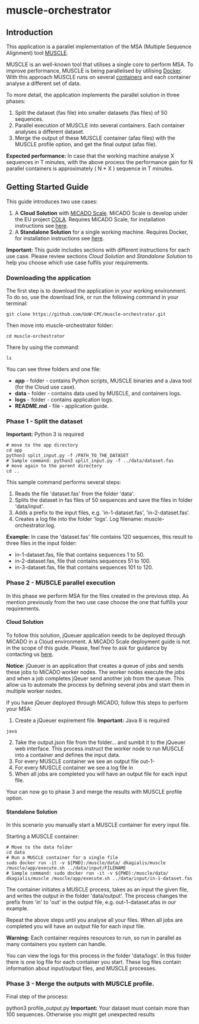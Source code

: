 # muscle-orchestrator

## Introduction
This application is a parallel implementation of the MSA (Multiple Sequence Alignment) tool [MUSCLE](https://www.drive5.com/muscle/).

MUSCLE is an well-known tool that utilises a single core to perform MSA. To improve performance, MUSCLE is being parallelised by utilising [Docker](https://www.docker.com/).
With this approach MUSCLE runs on several [containers](https://www.docker.com/resources/what-container) and each container analyse a different set of data.

To more detail, the application implements the parallel solution in three phases:
1. Split the dataset (fas file) into smaller datasets (fas files) of 50 sequences.
2. Parallel execution of MUSCLE into several containers. Each container analyses a different dataset.
3. Merge the output of these MUSCLE container (afas files) with the MUSCLE profile option, and get the final output (afas file).

__Expected performance:__
In case that the working machine analyse X sequences in T minutes, with the above process the performance gain for N parallel containers is approximately ( N * X ) sequence in T minutes.

## Getting Started Guide

This guide introduces two use cases:
1. A __Cloud Solution__ with [MiCADO Scale](https://micado-scale.eu/). MiCADO Scale is develop under the EU project [COLA](https://project-cola.eu/). Requires MiCADO Scale, for installation instructions see [here](https://micado-scale.readthedocs.io/en/latest/).
2. A __Standalone Solution__ for a single working machine. Requires Docker, for installation instructions see [here](https://docs.docker.com/get-docker/).

__Important:__ This guide includes sections with different instructions for each use case. Please review sections _Cloud Solution_ and _Standalone Solution_ to help you choose which use case fulfils your requirements.


### Downloading the application
The first step is to download the application in your working environment.
To do so, use the download link, or run the following command in your terminal:
 ```
git clone https://github.com/UoW-CPC/muscle-orchestrator.git
 ```

Then move into muscle-orchestrator folder:
 ```
cd muscle-orchestrator
 ```

There by using the command:
 ```
ls
 ```
You can see three folders and one file:
* __app__ - folder - contains Python scripts, MUSCLE binaries and a Java tool (for the Cloud use case).
* __data__ - folder - contains data used by MUSCLE, and containers logs.
* __logs__ - folder - contains application logs.
* __README.md__ - file - application guide.


### Phase 1 - Split the dataset

 __Important:__ Python 3 is required

 ```
 # move to the app directory
 cd app
 python3 split_input.py -f /PATH_TO_THE_DATASET
 # Sample command: python3 split_input.py -f ../data/dataset.fas
 # move again to the parent directory
 cd ..
 ```
 This sample command performs several steps:
 1. Reads the file 'dataset.fas' from the folder 'data'.
 2. Splits the dataset in fas files of 50 sequences and save the files in folder 'data/input'.
 3. Adds a prefix to the input files, e.g. 'in-1-dataset.fas', 'in-2-dataset.fas'.
 4. Creates a log file into the folder 'logs'. Log filename: muscle-orchestrator.log.

 __Example:__ In case the 'dataset.fas' file contains 120 sequences, this result to three files in the input folder:
 * in-1-dataset.fas, file that contains sequences 1 to 50.
 * in-2-dataset.fas, file that contains sequences 51 to 100.
 * in-3-dataset.fas, file that contains sequences 101 to 120.


 ### Phase 2 - MUSCLE parallel execution

In this phase we perform MSA for the files created in the previous step. As mention previously from the two use case choose the one that fulfills your requirements.

#### Cloud Solution

To follow this solution, jQueuer application needs to be deployed through MiCADO in a Cloud environment.
A MiCADO Scale deployment guide is not in the scope of this guide. Please, feel free to ask for guidance by contacting us [here](https://micado-scale.eu/contact/).

__Notice__: jQueuer is an application that creates a queue of jobs and sends these jobs to MiCADO worker nodes. The worker nodes execute the jobs and when a job completes jQeuer send another job from the queue.
This allow us to automate the process by defining several jobs and start them in multiple worker nodes.

If you have jQeuer deployed through MiCADO, follow this steps to perform your MSA:

1. Create a jQueuer expirement file.
__Important:__ Java 8 is required

 ```
 java
 ```
2. Take the output.json file from the folder... and sumbit it to the jQueuer web interface.
This process instruct the worker node to run MUSCLE into a container and defines the input data.
3. For every MUSCLE container we see an output file out-1-
4. For every MUSCLE container we see a log file in
5. When all jobs are completed you will have an output file for each input file.

Your can now go to phase 3 and merge the results with MUSCLE profile option.

#### Standalone Solution

In this scenario you manually start a MUSCLE container for every input file.

Starting a MUSCLE container:

 ```
 # Move to the data folder
 cd data
 # Run a MUSCLE container for a single file
 sudo docker run -it -v ${PWD}:/muscle/data/ dkagialis/muscle /muscle/app/execute.sh ../data/input/FILENAME
 # Sample command: sudo docker run -it -v ${PWD}:/muscle/data/ dkagialis/muscle /muscle/app/execute.sh ../data/input/in-1-dataset.fas
 ```

 The container initiates a MUSCLE process, takes as an input the given file, and writes the output in the folder 'data/output'. The process changes the prefix from 'in' to 'out' in the output file, e.g. out-1-dataset.afas in our example.

 Repeat the above steps until you analyse all your files. When all jobs are completed you will have an output file for each input file.

__Warning:__ Each container requires resources to run, so run in parallel as many containers you system can handle.

You can view the logs for this process in the folder 'data/logs'. In this folder there is one log file for each container you start. These log files contain information about input/output files, and MUSCLE processes.

### Phase 3 - Merge the outputs with MUSCLE profile.

Final step of the process:

python3 profile_output.py
 __Important:__ Your dataset must contain more than 100 sequences. Otherwise you might get unexpected results